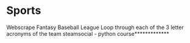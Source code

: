 # Sports

Webscrape Fantasy Baseball League
Loop through each of the 3 letter acronyms of the team
steamsocial - python course*************

